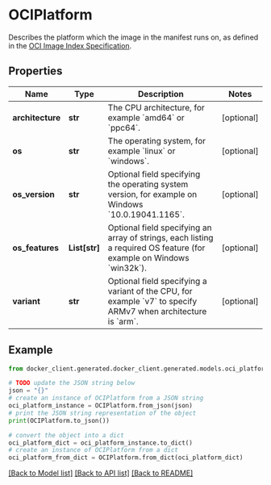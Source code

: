 # OCIPlatform

Describes the platform which the image in the manifest runs on, as defined in the [OCI Image Index Specification](https://github.com/opencontainers/image-spec/blob/v1.0.1/image-index.md). 

## Properties

Name | Type | Description | Notes
------------ | ------------- | ------------- | -------------
**architecture** | **str** | The CPU architecture, for example &#x60;amd64&#x60; or &#x60;ppc64&#x60;.  | [optional] 
**os** | **str** | The operating system, for example &#x60;linux&#x60; or &#x60;windows&#x60;.  | [optional] 
**os_version** | **str** | Optional field specifying the operating system version, for example on Windows &#x60;10.0.19041.1165&#x60;.  | [optional] 
**os_features** | **List[str]** | Optional field specifying an array of strings, each listing a required OS feature (for example on Windows &#x60;win32k&#x60;).  | [optional] 
**variant** | **str** | Optional field specifying a variant of the CPU, for example &#x60;v7&#x60; to specify ARMv7 when architecture is &#x60;arm&#x60;.  | [optional] 

## Example

```python
from docker_client.generated.docker_client.generated.models.oci_platform import OCIPlatform

# TODO update the JSON string below
json = "{}"
# create an instance of OCIPlatform from a JSON string
oci_platform_instance = OCIPlatform.from_json(json)
# print the JSON string representation of the object
print(OCIPlatform.to_json())

# convert the object into a dict
oci_platform_dict = oci_platform_instance.to_dict()
# create an instance of OCIPlatform from a dict
oci_platform_from_dict = OCIPlatform.from_dict(oci_platform_dict)
```
[[Back to Model list]](../README.md#documentation-for-models) [[Back to API list]](../README.md#documentation-for-api-endpoints) [[Back to README]](../README.md)


